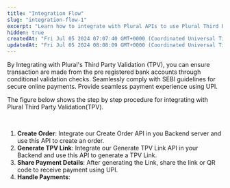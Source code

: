 ```yaml
---
title: "Integration Flow"
slug: "integration-flow-1"
excerpt: "Learn how to integrate with Plural APIs to use Plural Third Party Validation."
hidden: true
createdAt: "Fri Jul 05 2024 07:07:40 GMT+0000 (Coordinated Universal Time)"
updatedAt: "Fri Jul 05 2024 08:08:09 GMT+0000 (Coordinated Universal Time)"
---
```

By Integrating with Plural's Third Party Validation (TPV), you can ensure transaction are made from the pre registered bank accounts through conditional validation checks. Seamlessly comply with SEBI guidelines for secure online payments. Provide seamless payment experience using UPI.

The figure below shows the step by step procedure for integrating with Plural Third Party Validation(TPV).

<br />

1. **Create Order**: Integrate our Create Order API in you Backend server and use this API to create an order.
2. **Generate TPV Link**: Integrate our Generate TPV Link API in your Backend and use this API to generate a TPV Link.
3. **Share Payment Details**: After generating the Link, share the link or QR code to receive payment using UPI.
4. **Handle Payments**:
